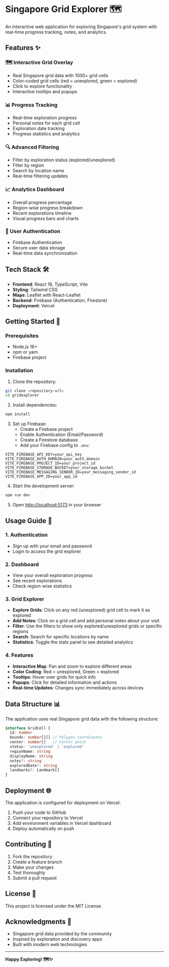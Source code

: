 # Singapore Grid Explorer 🗺️

An interactive web application for exploring Singapore's grid system with real-time progress tracking, notes, and analytics.

## Features ✨

### 🗺️ Interactive Grid Overlay
- Real Singapore grid data with 1000+ grid cells
- Color-coded grid cells (red = unexplored, green = explored)
- Click to explore functionality
- Interactive tooltips and popups

### 📊 Progress Tracking
- Real-time exploration progress
- Personal notes for each grid cell
- Exploration date tracking
- Progress statistics and analytics

### 🔍 Advanced Filtering
- Filter by exploration status (explored/unexplored)
- Filter by region
- Search by location name
- Real-time filtering updates

### 📈 Analytics Dashboard
- Overall progress percentage
- Region-wise progress breakdown
- Recent explorations timeline
- Visual progress bars and charts

### 🔐 User Authentication
- Firebase Authentication
- Secure user data storage
- Real-time data synchronization

## Tech Stack 🛠️

- **Frontend**: React 18, TypeScript, Vite
- **Styling**: Tailwind CSS
- **Maps**: Leaflet with React-Leaflet
- **Backend**: Firebase (Authentication, Firestore)
- **Deployment**: Vercel

## Getting Started 🚀

### Prerequisites
- Node.js 16+ 
- npm or yarn
- Firebase project

### Installation

1. Clone the repository:
```bash
git clone <repository-url>
cd gridexplorer
```

2. Install dependencies:
```bash
npm install
```

3. Set up Firebase:
   - Create a Firebase project
   - Enable Authentication (Email/Password)
   - Create a Firestore database
   - Add your Firebase config to `.env`:

```env
VITE_FIREBASE_API_KEY=your_api_key
VITE_FIREBASE_AUTH_DOMAIN=your_auth_domain
VITE_FIREBASE_PROJECT_ID=your_project_id
VITE_FIREBASE_STORAGE_BUCKET=your_storage_bucket
VITE_FIREBASE_MESSAGING_SENDER_ID=your_messaging_sender_id
VITE_FIREBASE_APP_ID=your_app_id
```

4. Start the development server:
```bash
npm run dev
```

5. Open [http://localhost:5173](http://localhost:5173) in your browser

## Usage Guide 📖

### 1. Authentication
- Sign up with your email and password
- Login to access the grid explorer

### 2. Dashboard
- View your overall exploration progress
- See recent explorations
- Check region-wise statistics

### 3. Grid Explorer
- **Explore Grids**: Click on any red (unexplored) grid cell to mark it as explored
- **Add Notes**: Click on a grid cell and add personal notes about your visit
- **Filter**: Use the filters to show only explored/unexplored grids or specific regions
- **Search**: Search for specific locations by name
- **Statistics**: Toggle the stats panel to see detailed analytics

### 4. Features
- **Interactive Map**: Pan and zoom to explore different areas
- **Color Coding**: Red = unexplored, Green = explored
- **Tooltips**: Hover over grids for quick info
- **Popups**: Click for detailed information and actions
- **Real-time Updates**: Changes sync immediately across devices

## Data Structure 📊

The application uses real Singapore grid data with the following structure:

```typescript
interface GridCell {
  id: number
  bounds: number[][] // Polygon coordinates
  center: number[]   // Center point
  status: 'unexplored' | 'explored'
  regionName: string
  displayName: string
  notes?: string
  exploredDate?: string
  landmarks?: Landmark[]
}
```

## Deployment 🌐

The application is configured for deployment on Vercel:

1. Push your code to GitHub
2. Connect your repository to Vercel
3. Add environment variables in Vercel dashboard
4. Deploy automatically on push

## Contributing 🤝

1. Fork the repository
2. Create a feature branch
3. Make your changes
4. Test thoroughly
5. Submit a pull request

## License 📄

This project is licensed under the MIT License.

## Acknowledgments 🙏

- Singapore grid data provided by the community
- Inspired by exploration and discovery apps
- Built with modern web technologies

---

**Happy Exploring! 🗺️✨**